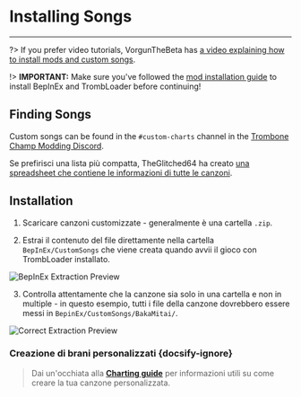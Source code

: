 # Installing Songs
---
?> If you prefer video tutorials, VorgunTheBeta has [a video explaining how to install mods and custom songs](https://youtu.be/pSwNSGx-P5c).

!> **IMPORTANT:** Make sure you've followed the [mod installation guide](installing-mods) to install BepInEx and TrombLoader before continuing!

## Finding Songs

Custom songs can be found in the `#custom-charts` channel in the [Trombone Champ Modding Discord](https://discord.gg/KVzKRsbetJ).

Se prefirisci una lista più compatta, TheGlitched64 ha creato [una spreadsheet che contiene le informazioni di tutte le canzoni](https://docs.google.com/spreadsheets/d/1xpoUnHdSJFqOQEK_637-HCECYtJsgK91oY4dRuDMtik/edit?usp=sharing).

## Installation

1. Scaricare canzoni customizzate - generalmente è una cartella `.zip`.

2. Estrai il contenuto del file direttamente nella cartella `BepInEx/CustomSongs` che viene creata quando avvii il gioco con TrombLoader installato.

![BepInEx Extraction Preview](../docs/files/customsongextract.png)

3. Controlla attentamente che la canzone sia solo in una cartella e non in multiple - in questo esempio, tutti i file della canzone dovrebbero essere messi in `BepinEx/CustomSongs/BakaMitai/`.

![Correct Extraction Preview](../docs/files/customsongcorrect.png)

### Creazione di brani personalizzati {docsify-ignore}

> Dai un'occhiata alla [**Charting guide**](creating-charts) per informazioni utili su come creare la tua canzone personalizzata.